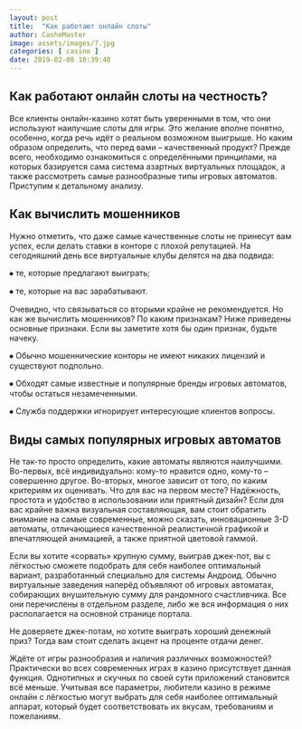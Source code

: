 ```yaml
---
layout: post
title:  "Как работают онлайн слоты"
author: CasheMaster
image: assets/images/7.jpg
categories: [ casino ]
date: 2019-02-08 10:39:40
---
```


## Как работают онлайн слоты на честность?

Все клиенты онлайн-казино хотят быть уверенными в том, что они используют наилучшие слоты для игры. Это желание вполне понятно, особенно, когда речь идёт о реальном возможном выигрыше. Но каким образом определить, что перед вами – качественный продукт? Прежде всего, необходимо ознакомиться с определёнными принципами, на которых базируется сама система азартных виртуальных площадок, а также рассмотреть самые разнообразные типы игровых автоматов. Приступим к детальному анализу.

## Как вычислить мошенников 

Нужно отметить, что даже самые качественные слоты не принесут вам успех, если делать ставки в конторе с плохой репутацией. На сегодняшний день все виртуальные клубы делятся на два подвида:

⦁	те, которые предлагают выиграть;

⦁	те, которые на вас зарабатывают.

Очевидно, что связываться со вторыми крайне не рекомендуется. Но как же вычислить мошенников? По каким признакам? Ниже приведены основные признаки. Если вы заметите хотя бы один признак, будьте начеку.

⦁	Обычно мошеннические конторы не имеют никаких лицензий и существуют подпольно.

⦁	Обходят самые известные и популярные бренды игровых автоматов, чтобы остаться незамеченными.

⦁	Служба поддержки игнорирует интересующие клиентов вопросы.

## Виды самых популярных игровых автоматов

Не так-то просто определить, какие автоматы являются наилучшими. Во-первых, всё индивидуально: кому-то нравится одно, кому-то – совершенно другое. Во-вторых, многое зависит от того, по каким критериям их оценивать. Что для вас на первом месте? Надёжность, простота и удобство в использовании или приятный дизайн? 
Если для вас крайне важна визуальная составляющая, вам стоит обратить внимание на самые современные, можно сказать, инновационные 3-D автоматы, отличающиеся качественной реалистичной графикой и впечатляющей анимацией, а также приятной цветовой гаммой. 

Если вы хотите «сорвать» крупную сумму, выиграв джек-пот, вы с лёгкостью сможете подобрать для себя наиболее оптимальный вариант, разработанный специально для системы Андроид. Обычно виртуальные заведения наперёд объявляют об игровых автоматах, собирающих внушительную сумму для рандомного счастливчика. Все они перечислены в отдельном разделе, либо же вся информация о них располагается на основной странице портала. 

Не доверяете джек-потам, но хотите выиграть хороший денежный приз? Тогда вам стоит сделать акцент на проценте отдачи денег. 

Ждёте от игры разнообразия и наличия различных возможностей? Практически во всех современных играх в казино присутствует данная функция. Однотипных и скучных по своей сути приложений становится всё меньше. Учитывая все параметры, любители казино в режиме онлайн с лёгкостью могут выбрать для себя наиболее оптимальный аппарат, который будет соответствовать их вкусам, требованиям и пожеланиям. 
